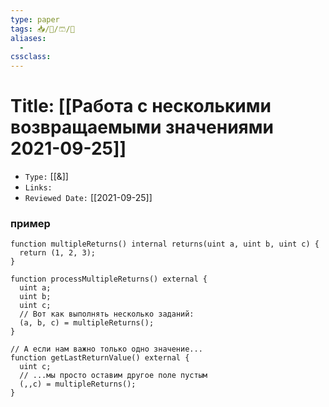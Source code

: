 ```yaml
---
type: paper
tags: 📥️/📜️/🩳/🗿
aliases:
  - 
cssclass: 
---
```




# Title: **[[Работа с несколькими возвращаемыми значениями 2021-09-25]]**
- `Type:` [[&]]
- `Links:`
- `Reviewed Date:` [[2021-09-25]]

### пример

```
function multipleReturns() internal returns(uint a, uint b, uint c) {
  return (1, 2, 3);
}

function processMultipleReturns() external {
  uint a;
  uint b;
  uint c;
  // Вот как выполнять несколько заданий:
  (a, b, c) = multipleReturns();
}

// А если нам важно только одно значение...
function getLastReturnValue() external {
  uint c;
  // ...мы просто оставим другое поле пустым
  (,,c) = multipleReturns();
}
```
